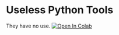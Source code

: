 # Useless Python Tools
They have no use.
 [![Open In Colab](https://colab.research.google.com/assets/colab-badge.svg)](https://colab.research.google.com/github/kingchloexx/useless-pytools/blob/main/Tools_You_(Probably)_Won't_Need_to_Use_.ipynb)
